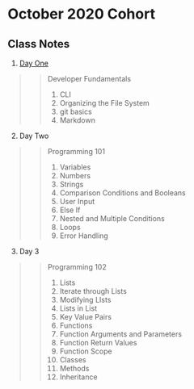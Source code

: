 # **October 2020 Cohort**
>
>
## Class Notes
>
>

1. [Day One](https://github.com/crystalatk/Digital-Crafts-Classes/tree/master/1-commandline "the notes for day 1") 
>> Developer Fundamentals
>>1. CLI
>>2. Organizing the File System
>>3. git basics
>>4. Markdown
2. Day Two
>> Programming 101
>>1. Variables
>>2. Numbers
>>3. Strings
>>4. Comparison Conditions and Booleans
>>5. User Input
>>6. Else If
>>7. Nested and Multiple Conditions
>>8. Loops
>>9. Error Handling
3. Day 3
>>Programming 102
>>1. Lists
>>2. Iterate through Lists
>>3. Modifying LIsts
>>4. Lists in List
>>5. Key Value Pairs
>>6. Functions
>>7. Function Arguments and Parameters
>>8. Function Return Values
>>9. Function Scope
>>10. Classes
>>11. Methods
>>12. Inheritance
